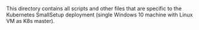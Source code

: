 <!--
SPDX-FileCopyrightText: © 2023 Siemens Healthcare GmbH

SPDX-License-Identifier: MIT
-->

This directory contains all scripts and other files that
are specific to the Kubernetes SmallSetup deployment
(single Windows 10 machine with Linux VM as K8s master). 